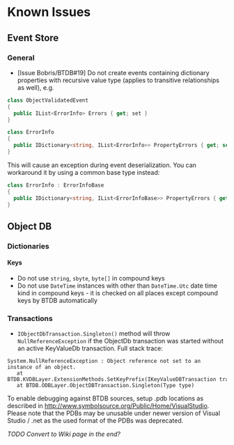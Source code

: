 # Known Issues
## Event Store

### General
- [Issue Bobris/BTDB#19] Do not create events containing dictionary properties with recursive value type (applies to transitive relationships as well), e.g.  
```csharp
class ObjectValidatedEvent 
{
  public IList<ErrorInfo> Errors { get; set }
}

class ErrorInfo
{
  public IDictionary<string, IList<ErrorInfo>> PropertyErrors { get; set; }
}
```
This will cause an exception during event deserialization. You can workaround it by using a common base type instead:
```csharp
class ErrorInfo : ErrorInfoBase
{
  public IDictionary<string, IList<ErrorInfoBase>> PropertyErrors { get; set; }
}
```

## Object DB
### Dictionaries
#### Keys
- Do not use `string`, `sbyte`, `byte[]` in compound keys
- Do not use `DateTime` instances with other than `DateTime.Utc` date time kind in compound keys - it is checked on all places except compound keys by BTDB automatically

### Transactions
- `IObjectDbTransaction.Singleton()` method will throw `NullReferenceException` if the ObjectDb transaction was started without an active KeyValueDb transaction. Full stack trace:
```
System.NullReferenceException : Object reference not set to an instance of an object.
   at BTDB.KVDBLayer.ExtensionMethods.SetKeyPrefix(IKeyValueDBTransaction transaction, Byte[] prefix)
   at BTDB.ODBLayer.ObjectDBTransaction.Singleton(Type type)
```

To enable debugging against BTDB sources, setup .pdb locations as described in http://www.symbolsource.org/Public/Home/VisualStudio. Please note that the PDBs may be unusable under newer version of Visual Studio / .net as the used format of the PDBs was deprecated.

*TODO Convert to Wiki page in the end?*

